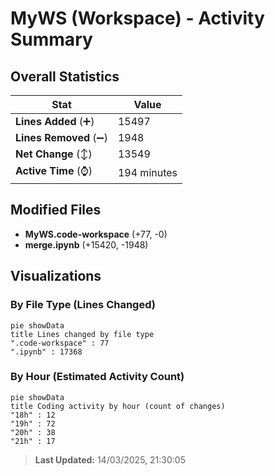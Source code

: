 # MyWS (Workspace) - Activity Summary 

## Overall Statistics

| Stat                   | Value                                                             |
| ---------------------- | ----------------------------------------------------------------- |
| **Lines Added** (➕)   | 15497                                          |
| **Lines Removed** (➖) | 1948                                        |
| **Net Change** (↕)    | 13549                |
| **Active Time** (⌚)   | 194 minutes |


## Modified Files
- **MyWS.code-workspace** (+77, -0)
- **merge.ipynb** (+15420, -1948)

## Visualizations

### By File Type (Lines Changed)

```mermaid
pie showData
title Lines changed by file type
".code-workspace" : 77
".ipynb" : 17368
```

### By Hour (Estimated Activity Count)

```mermaid
pie showData
title Coding activity by hour (count of changes)
"18h" : 12
"19h" : 72
"20h" : 38
"21h" : 17
```


> **Last Updated:** 14/03/2025, 21:30:05